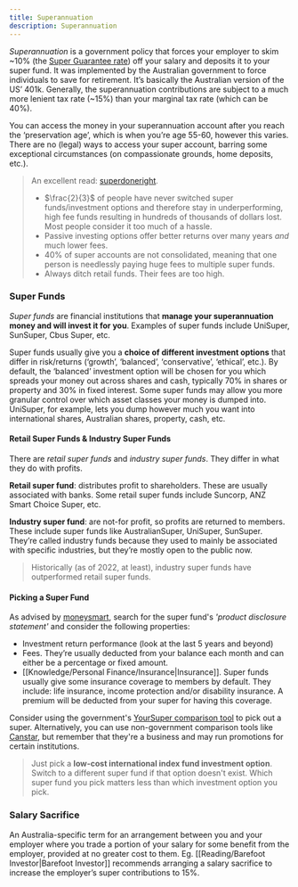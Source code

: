 ```yaml
---
title: Superannuation
description: Superannuation
---
```


*Superannuation* is a government policy that forces your employer to skim ~10% (the [Super Guarantee rate](https://www.australiansuper.com/superannuation/superannuation-articles/2019/11/superannuation-guarantee-what-you-need-to-know)) off your salary and deposits it to your super fund. It was implemented by the Australian government to force individuals to save for retirement. It’s basically the Australian version of the US’ 401k. Generally, the superannuation contributions are subject to a much more lenient tax rate (~15%) than your marginal tax rate (which can be 40%).

You can access the money in your superannuation account after you reach the ‘preservation age’, which is when you’re age 55-60, however this varies. There are no (legal) ways to access your super account, barring some exceptional circumstances (on compassionate grounds, home deposits, etc.).

> An excellent read: [superdoneright](https://superdoneright.com/). 
> - $\frac{2}{3}$ of people have never switched super funds/investment options and therefore stay in underperforming, high fee funds resulting in hundreds of thousands of dollars lost. Most people consider it too much of a hassle.
> - Passive investing options offer better returns over many years *and* much lower fees.
> - $40\%$ of super accounts are not consolidated, meaning that one person is needlessly paying huge fees to multiple super funds.
> - Always ditch retail funds. Their fees are too high.

### Super Funds
*Super funds* are financial institutions that **manage your superannuation money and will invest it for you**. Examples of super funds include UniSuper, SunSuper, Cbus Super, etc. 

Super funds usually give you a **choice of different investment options** that differ in risk/returns (‘growth’, ‘balanced’, ‘conservative’, ‘ethical’, etc.). By default, the ‘balanced’ investment option will be chosen for you which spreads your money out across shares and cash, typically 70% in shares or property and 30% in fixed interest. Some super funds may allow you more granular control over which asset classes your money is dumped into. UniSuper, for example, lets you dump however much you want into international shares, Australian shares, property, cash, etc.

#### Retail Super Funds & Industry Super Funds
There are *retail super funds* and *industry super funds*. They differ in what they do with profits.

**Retail super fund**: distributes profit to shareholders. These are usually associated with banks. Some retail super funds include Suncorp, ANZ Smart Choice Super, etc.

**Industry super fund**: are not-for profit, so profits are returned to members. These include super funds like AustralianSuper, UniSuper, SunSuper. They’re called industry funds because they used to mainly be associated with specific industries, but they’re mostly open to the public now.

> Historically (as of 2022, at least), industry super funds have outperformed retail super funds.

#### Picking a Super Fund
As advised by [moneysmart](https://moneysmart.gov.au/how-super-works/choosing-a-super-fund), search for the super fund's *'product disclosure statement'* and consider the following properties:
- Investment return performance (look at the last 5 years and beyond)
- Fees. They’re usually deducted from your balance each month and can either be a percentage or fixed amount.
- [[Knowledge/Personal Finance/Insurance|Insurance]]. Super funds usually give some insurance coverage to members by default. They include: life insurance, income protection and/or disability insurance. A premium will be deducted from your super for having this coverage.

Consider using the government's [YourSuper comparison tool](https://www.ato.gov.au/YourSuper-Comparison-Tool/) to pick out a super. Alternatively, you can use non-government comparison tools like [Canstar](https://www.canstar.com.au/superannuation/), but remember that they're a business and may run promotions for certain institutions.

> Just pick a **low-cost international index fund investment option**. Switch to a different super fund if that option doesn't exist. Which super fund you pick matters less than which investment option you pick.

### Salary Sacrifice
An Australia-specific term for an arrangement between you and your employer where you trade a portion of your salary for some benefit from the employer, provided at no greater cost to them. Eg. [[Reading/Barefoot Investor|Barefoot Investor]] recommends arranging a salary sacrifice to increase the employer’s super contributions to 15%.
